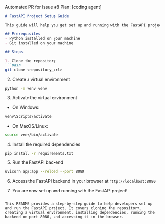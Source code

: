 Automated PR for Issue #8
        Plan: [coding agent]
```markdown
# FastAPI Project Setup Guide

This guide will help you get set up and running with the FastAPI project.

## Prerequisites
- Python installed on your machine
- Git installed on your machine

## Steps

1. Clone the repository
```bash
git clone <repository_url>
```

2. Create a virtual environment
```bash
python -m venv venv
```

3. Activate the virtual environment
- On Windows:
```bash
venv\Scripts\activate
```
- On MacOS/Linux:
```bash
source venv/bin/activate
```

4. Install the required dependencies
```bash
pip install -r requirements.txt
```

5. Run the FastAPI backend
```bash
uvicorn app:app --reload --port 8080
```

6. Access the FastAPI backend in your browser at `http://localhost:8080`

7. You are now set up and running with the FastAPI project!

```

This README provides a step-by-step guide to help developers set up and run the FastAPI project. It covers cloning the repository, creating a virtual environment, installing dependencies, running the backend on port 8080, and accessing it in the browser.
```
        